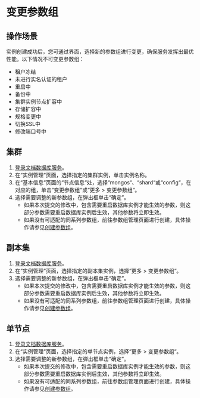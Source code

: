 # 变更参数组<a name="dds_03_0014"></a>

## 操作场景<a name="section44721983185853"></a>

实例创建成功后，您可通过界面，选择新的参数组进行变更，确保服务发挥出最优性能。以下情况不可变更参数组：

-   租户冻结
-   未进行实名认证的租户
-   重启中
-   备份中
-   集群实例节点扩容中
-   存储扩容中
-   规格变更中
-   切换SSL中
-   修改端口号中

## 集群<a name="zh-cn_topic_0055918187_section58363492163438"></a>

1.  [登录文档数据库服务](https://support.huaweicloud.com/qs-dds/dds_02_0043.html)。
2.  在“实例管理“页面，选择指定的集群实例，单击实例名称。
3.  在“基本信息“页面的“节点信息“处，选择“mongos“、“shard“或“config“，在对应的组，单击“变更参数组“或“更多  \>  变更参数组“。
4.  选择需要调整的新参数组，在弹出框单击“确定”。
    -   如果本次提交的修改中，包含需要重启数据库实例才能生效的参数，则这部分参数需要重启数据库实例后生效，其他参数将立即生效。
    -   如果没有可适配的同系列参数组，前往参数组管理页面进行创建，具体操作请参见[创建参数组](创建参数组.md)。


## 副本集<a name="section8401914192859"></a>

1.  [登录文档数据库服务](https://support.huaweicloud.com/qs-dds/dds_02_0043.html)。
2.  在“实例管理“页面，选择指定的副本集实例，选择“更多 \> 变更参数组“。
3.  选择需要调整的新参数组，在弹出框单击“确定”。
    -   如果本次提交的修改中，包含需要重启数据库实例才能生效的参数，则这部分参数需要重启数据库实例后生效，其他参数将立即生效。
    -   如果没有可适配的同系列参数组，前往参数组管理页面进行创建，具体操作请参见[创建参数组](创建参数组.md)。


## 单节点<a name="section27013097151326"></a>

1.  [登录文档数据库服务](https://support.huaweicloud.com/qs-dds/dds_02_0043.html)。
2.  在“实例管理“页面，选择指定的单节点实例，选择“更多 \> 变更参数组“。
3.  选择需要调整的新参数组，在弹出框单击“确定”。
    -   如果本次提交的修改中，包含需要重启数据库实例才能生效的参数，则这部分参数需要重启数据库实例后生效，其他参数将立即生效。
    -   如果没有可适配的同系列参数组，前往参数组管理页面进行创建，具体操作请参见[创建参数组](创建参数组.md)。


